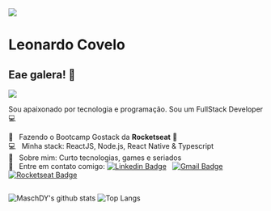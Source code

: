 <img width="auto" src="https://media-exp1.licdn.com/dms/image/C4E16AQE_aum2tQW6dQ/profile-displaybackgroundimage-shrink_200_800/0?e=1603929600&v=beta&t=CtO4l3DdN6TTTEKGZHVShX-oUW0uBaiXC1wLvvRU9jw">


# Leonardo Covelo

## Eae galera! 👋
<img width="auto" src="https://github.githubassets.com/images/mona-whisper.gif">

Sou apaixonado por tecnologia e programação.
Sou um FullStack Developer :computer:

 :rocket:  &nbsp; Fazendo o Bootcamp Gostack da **Rocketseat** :purple_heart:
 <br/> :computer: &nbsp; Minha stack: ReactJS, Node.js, React Native & Typescript
 <br/> 💬  &nbsp; Sobre mim: Curto tecnologias, games e seriados
 <br/> :email: &nbsp; Entre em contato comigo: [![Linkedin Badge](https://img.shields.io/badge/-LeonardoCovelo-blue?style=flat-square&logo=Linkedin&logoColor=white&link=https://www.linkedin.com/in/leonardo-covelo-da-paz-610a8212a/)](https://www.linkedin.com/in/leonardo-covelo-da-paz-610a8212a/) &nbsp; 
[![Gmail Badge](https://img.shields.io/badge/-leonardocovelodapaz@gmail.com-c14438?style=flat-square&logo=Gmail&logoColor=white&link=mailto:leonardocovelodapaz@gmail.com)](mailto:leonardocovelodapaz@gmail.com) &nbsp; 
[![Rocketseat Badge](https://img.shields.io/badge/-LeonardoCovelo-blueviolet?style=flat-square&logo=apache-rocketmq&logoColor=white&link=https://app.rocketseat.com.br/me/leonardocovelodapaz)](https://app.rocketseat.com.br/me/leonardocovelodapaz)

##

![MaschDY's github stats](https://github-readme-stats.vercel.app/api?username=MaschDY&show_icons=true&hide=issues&theme=vue-dark)
![Top Langs](https://github-readme-stats.vercel.app/api/top-langs/?username=MaschDY&layout=compact&theme=vue-dark)

